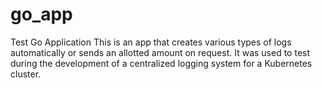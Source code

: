 # go_app
Test Go Application
This is an app that creates various types of logs automatically or sends an allotted amount on request. It was used to test during the development of a centralized logging system for a Kubernetes cluster. 
